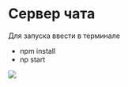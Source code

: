 # Cервер чата
Для запуска ввести в терминале

- <text>npm install</text>
- <text>np start


![](https://media1.tenor.com/images/dc6892cdcf2c0c9d6671dcb3f171851d/tenor.gif?itemid=26937579)